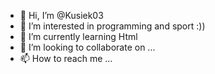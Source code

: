 - 👋 Hi, I’m @Kusiek03
- 👀 I’m interested in programming and sport :))
- 🌱 I’m currently learning Html
- 💞️ I’m looking to collaborate on ...
- 📫 How to reach me ...

<!---
Kusiek03/Kusiek03 is a ✨ special ✨ repository because its `README.md` (this file) appears on your GitHub profile.
You can click the Preview link to take a look at your changes.
--->
